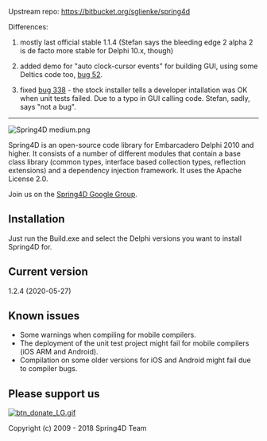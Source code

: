Upstream repo: https://bitbucket.org/sglienke/spring4d

Differences:

1. mostly last official stable 1.1.4 (Stefan says the bleeding edge 2 alpha 2 is de facto more stable for Delphi 10.x, though)

2. added demo for "auto clock-cursor events" for building GUI, using some Deltics code too, [bug 52](https://bitbucket.org/sglienke/spring4d/issues/52/).

3. fixed [bug 338](https://bitbucket.org/sglienke/spring4d/issues/338) - the stock installer tells a developer intallation was OK when unit tests failed. Due to a typo in GUI calling code. Stefan, sadly, says "not a bug".

-----------

![Spring4D medium.png](https://bitbucket.org/repo/jxX7Lj/images/3496466100-Spring4D%20medium.png)


Spring4D is an open-source code library for Embarcadero Delphi 2010 and higher.
It consists of a number of different modules that contain a base class library (common types, interface based collection types, reflection extensions) and a dependency injection framework. It uses the Apache License 2.0.

Join us on the [Spring4D Google Group](https://groups.google.com/forum/#!forum/spring4d).

Installation
------------
Just run the Build.exe and select the Delphi versions you want to install Spring4D for.

Current version
---------------
1.2.4 (2020-05-27)

Known issues
------------
* Some warnings when compiling for mobile compilers.
* The deployment of the unit test project might fail for mobile compilers (iOS ARM and Android).
* Compilation on some older versions for iOS and Android might fail due to compiler bugs.

Please support us
-----------------
[![btn_donate_LG.gif](https://bitbucket.org/repo/jxX7Lj/images/1283204942-btn_donate_LG.gif)](https://www.paypal.com/cgi-bin/webscr?cmd=_s-xclick&hosted_button_id=KG4H9QT3MSDN8)


Copyright (c) 2009 - 2018 Spring4D Team
